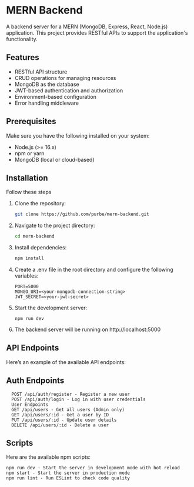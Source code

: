 # MERN Backend

A backend server for a MERN (MongoDB, Express, React, Node.js) application. This project provides RESTful APIs to support the application's functionality.

## Features

- RESTful API structure
- CRUD operations for managing resources
- MongoDB as the database
- JWT-based authentication and authorization
- Environment-based configuration
- Error handling middleware

## Prerequisites

Make sure you have the following installed on your system:

- Node.js (>= 16.x)
- npm or yarn
- MongoDB (local or cloud-based)

## Installation

Follow these steps 
1. Clone the repository:

   ```bash
   git clone https://github.com/purbe/mern-backend.git

2. Navigate to the project directory:
  
   ```bash 
   cd mern-backend

3. Install dependencies:
   ```bash
   npm install
4. Create a .env file in the root directory and configure the following variables:
   ``` 
   PORT=5000
   MONGO_URI=<your-mongodb-connection-string>
   JWT_SECRET=<your-jwt-secret>
5. Start the development server:
   ``` 
   npm run dev
6. The backend server will be running on http://localhost:5000

## API Endpoints
Here’s an example of the available API endpoints:

## Auth Endpoints

      POST /api/auth/register - Register a new user
      POST /api/auth/login - Log in with user credentials
      User Endpoints
      GET /api/users - Get all users (Admin only)
      GET /api/users/:id - Get a user by ID
      PUT /api/users/:id - Update user details
      DELETE /api/users/:id - Delete a user

## Scripts
Here are the available npm scripts:
```
npm run dev - Start the server in development mode with hot reload
npm start - Start the server in production mode
npm run lint - Run ESLint to check code quality


